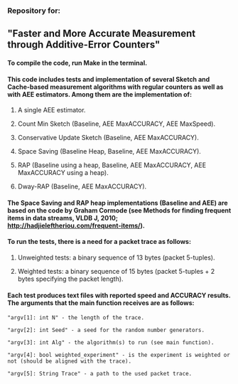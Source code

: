 ### Repository for: 

## "Faster and More Accurate Measurement through Additive-Error Counters"


#### To compile the code, run Make in the terminal.


#### This code includes tests and implementation of several Sketch and Cache-based measurement algorithms with regular counters as well as with AEE estimators. Among them are the implementation of:


1. A single AEE estimator.

2. Count Min Sketch (Baseline, AEE MaxACCURACY, AEE MaxSpeed).

3. Conservative Update Sketch (Baseline, AEE MaxACCURACY).

4. Space Saving (Baseline Heap, Baseline, AEE MaxACCURACY).

5. RAP (Baseline using a heap, Baseline, AEE MaxACCURACY, AEE MaxACCURACY using a heap).

6. Dway-RAP (Baseline, AEE MaxACCURACY).


#### The Space Saving and RAP heap implementations (Baseline and AEE) are based on the code by Graham Cormode (see Methods for finding frequent items in data streams, VLDB J, 2010; http://hadjieleftheriou.com/frequent-items/).

#### To run the tests, there is a need for a packet trace as follows:

1. Unweighted tests: a binary sequence of 13 bytes (packet 5-tuples). 

2. Weighted tests: a binary sequence of 15 bytes (packet 5-tuples + 2 bytes specifying the packet length). 


#### Each test produces text files with reported speed and ACCURACY results. The arguments that the  main function receives are as follows:

    "argv[1]: int N" - the length of the trace.
    
    "argv[2]: int Seed" - a seed for the random number generators.
    
    "argv[3]: int Alg" - the algorithm(s) to run (see main function).
    
    "argv[4]: bool weighted_experiment" - is the experiment is weighted or not (should be aligned with the trace).
    
    "argv[5]: String Trace" - a path to the used packet trace.
    
